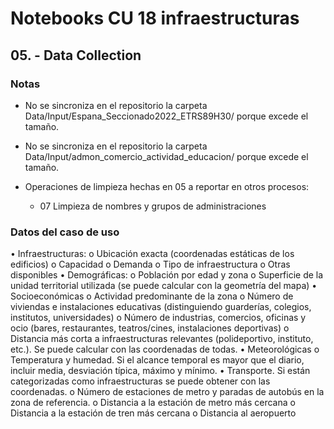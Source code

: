 # Notebooks CU 18 infraestructuras


## 05. - Data Collection

### Notas

- No se sincroniza en el repositorio la carpeta Data/Input/Espana_Seccionado2022_ETRS89H30/ porque excede el tamaño.

- No se sincroniza en el repositorio la carpeta Data/Input/admon_comercio_actividad_educacion/ porque excede el tamaño.

- Operaciones de limpieza hechas en 05 a reportar en otros procesos:
    - 07 Limpieza de nombres y grupos de administraciones
    

### Datos del caso de uso

• Infraestructuras:
o    Ubicación exacta (coordenadas estáticas de los edificios)
o    Capacidad
o    Demanda
o    Tipo de infraestructura
o    Otras disponibles
• Demográficas:
o    Población por edad y zona
o    Superficie de la unidad territorial utilizada (se puede calcular con la geometría del mapa)
• Socioeconómicas
o    Actividad predominante de la zona
o    Número de viviendas e instalaciones educativas (distinguiendo guarderías, colegios, institutos, universidades)
o    Número de industrias, comercios, oficinas y ocio (bares, restaurantes, teatros/cines, instalaciones deportivas)
o    Distancia más corta a infraestructuras relevantes (polideportivo, instituto, etc.). Se puede calcular con las coordenadas de todas.
• Meteorológicas
o    Temperatura y humedad. Si el alcance temporal es mayor que el diario, incluir media, desviación típica, máximo y mínimo. 
• Transporte. Si están categorizadas como infraestructuras se puede obtener con las coordenadas.
o    Número de estaciones de metro y paradas de autobús en la zona de referencia. 
o    Distancia a la estación de metro más cercana
o    Distancia a la estación de tren más cercana
o    Distancia al aeropuerto

